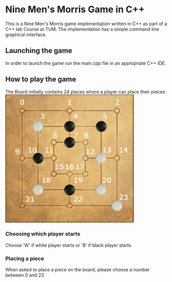 # Nine Men's Morris Game in C++
This is a Nine Men's Morris game implementation written in C++ as part of a C++ lab Course at TUM.
The implementation has a simple command line graphical interface.

## Launching the game
In order to launch the game run the main.cpp file in an appropriate C++ IDE.

## How to play the game
The Board initially contains 24 places where a player can place their pieces.
![Board](./readme_docs/Field_pic.jpg)
### Choosing which player starts
Choose 'W' if white player starts or 'B' if black player starts.
### Placing a piece
When asked to place a piece on the board, please choose a number between 0 and 23.

